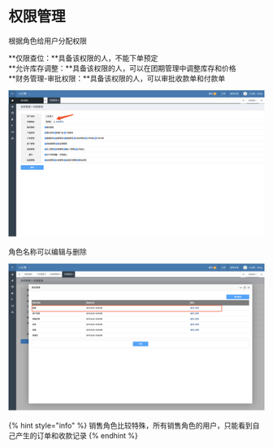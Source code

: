 # 权限管理

根据角色给用户分配权限

**仅限查位：**具备该权限的人，不能下单预定  
**允许库存调整：**具备该权限的人，可以在团期管理中调整库存和价格  
**财务管理-审批权限：**具备该权限的人，可以审批收款单和付款单

![](../../.gitbook/assets/image%20%2824%29.png)

角色名称可以编辑与删除

![](../../.gitbook/assets/image%20%2839%29.png)

{% hint style="info" %}
销售角色比较特殊，所有销售角色的用户，只能看到自己产生的订单和收款记录
{% endhint %}

